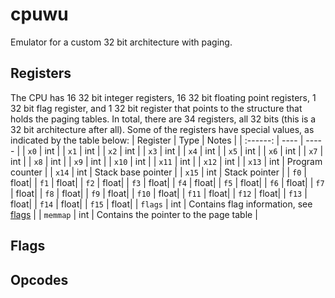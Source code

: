 # cpuwu
Emulator for a custom 32 bit architecture with paging.

## Registers
The CPU has 16 32 bit integer registers, 16 32 bit floating point registers, 1 32 bit flag register, and 1 32 bit register that points to the structure that holds the paging tables. In total, there are 34 registers, all 32 bits (this is a 32 bit architecture after all). Some of the registers have special values, as indicated by the table below:
| Register | Type | Notes |
| :------: | ---- | ----- |
| `x0`     | int  |
| `x1`     | int  |
| `x2`     | int  |
| `x3`     | int  |
| `x4`     | int  |
| `x5`     | int  |
| `x6`     | int  |
| `x7`     | int  |
| `x8`     | int  |
| `x9`     | int  |
| `x10`    | int  |
| `x11`    | int  |
| `x12`    | int  |
| `x13`    | int  | Program counter    |
| `x14`    | int  | Stack base pointer |
| `x15`    | int  | Stack pointer      |
| `f0`     | float|
| `f1`     | float|
| `f2`     | float|
| `f3`     | float|
| `f4`     | float|
| `f5`     | float|
| `f6`     | float|
| `f7`     | float|
| `f8`     | float|
| `f9`     | float|
| `f10`    | float|
| `f11`    | float|
| `f12`    | float|
| `f13`    | float|
| `f14`    | float|
| `f15`    | float|
| `flags`  | int  | Contains flag information, see [flags](#flags) |
| `memmap` | int  | Contains the pointer to the page table         |

## Flags

## Opcodes
